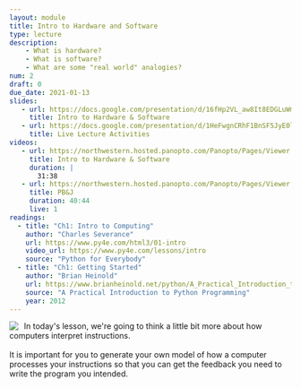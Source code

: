 ```yaml
---
layout: module
title: Intro to Hardware and Software
type: lecture
description: 
    - What is hardware?
    - What is software?
    - What are some "real world" analogies?
num: 2
draft: 0
due_date: 2021-01-13
slides:
   - url: https://docs.google.com/presentation/d/16fHp2VL_aw8It8EDGLuWmtKsciXrSyy9l1JcTQmPAec/edit?usp=sharing
     title: Intro to Hardware & Software
   - url: https://docs.google.com/presentation/d/1HeFwgnCRhF1BnSF5JyE0l3iUpX_-T72sMTHriL3otec/edit?usp=sharing
     title: Live Lecture Activities
videos:
   - url: https://northwestern.hosted.panopto.com/Panopto/Pages/Viewer.aspx?id=32caff7b-61c7-4445-ba98-aca0000638fc
     title: Intro to Hardware & Software
     duration: |
       31:38
   - url: https://northwestern.hosted.panopto.com/Panopto/Pages/Viewer.aspx?id=f309b2be-d4c6-4ae4-ace2-acaf017458b8
     title: PB&J
     duration: 40:44
     live: 1
readings:
  - title: "Ch1: Intro to Computing"
    author: "Charles Severance"
    url: https://www.py4e.com/html3/01-intro
    video_url: https://www.py4e.com/lessons/intro
    source: "Python for Everybody"
  - title: "Ch1: Getting Started"
    author: "Brian Heinold"
    url: https://www.brianheinold.net/python/A_Practical_Introduction_to_Python_Programming_Heinold.pdf
    source: "A Practical Introduction to Python Programming"
    year: 2012
---
```


<img src="../assets/images/lectures/pbj.png" style="max-width:300px;float:left;margin-right:10px;" /> In today's lesson, we're going to think a little bit more about how computers interpret instructions. <br><br>It is important for you to generate your own model of how a computer processes your instructions so that you can get the feedback you need to write the program you intended.

